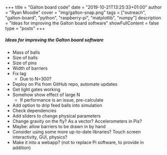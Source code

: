 +++
title = "Galton board code"
date = "2019-10-21T13:25:33+01:00"
author = "Ryan Moodie"
cover = "img/galton-snap.png"
tags = ["outreach", "galton-board", "python", "raspberry-pi", "matplotlib", "numpy"]
description = "Ideas for improving the Galton board software"
showFullContent = false
type = "posts"
+++

##### Ideas for improving the Galton board software

* Mass of balls
* Size of balls
* Size of pins
* Width of barriers
* Fix lag
	* Due to N=300?
* Deploy on Pis from GitHub repo, automate updates
* Get light gates working
* Somehow show effect of large N
	* If performance is an issue, pre-calculate
* Add option to drip feed balls into simulation
* Check dependencies
* Add sliders to change physical parameters
* Change gravity on the fly? As a vector? Accelerometers in Pis?
* Maybe: allow barriers to be drawn in by hand
* Consider using some more up-to-date libraries? Touch screen interactivity, GUI, physics?
* Make it into a webapp? (not to replace Pi software, to provide in addition)

